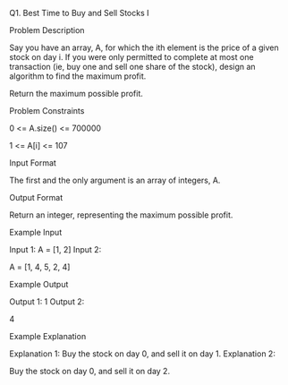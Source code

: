 Q1. Best Time to Buy and Sell Stocks I

Problem Description

Say you have an array, A, for which the ith element is the price of a given stock on day i.
If you were only permitted to complete at most one transaction (ie, buy one and sell one share of the stock), design an algorithm to find the maximum profit.

Return the maximum possible profit.



Problem Constraints

0 <= A.size() <= 700000



1 <= A[i] <= 107





Input Format

The first and the only argument is an array of integers, A.


Output Format

Return an integer, representing the maximum possible profit.


Example Input

Input 1:
A = [1, 2]
Input 2:

A = [1, 4, 5, 2, 4]


Example Output

Output 1:
1
Output 2:

4


Example Explanation

Explanation 1:
Buy the stock on day 0, and sell it on day 1.
Explanation 2:

Buy the stock on day 0, and sell it on day 2.

